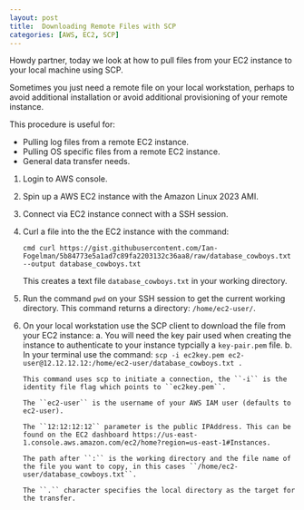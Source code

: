 ```yaml
---
layout: post
title:  Downloading Remote Files with SCP
categories: [AWS, EC2, SCP]
---
```

Howdy partner, today we look at how to pull files from your EC2 instance to your local machine using SCP.

Sometimes you just need a remote file on your local workstation, perhaps to avoid additional installation or avoid additional provisioning of your remote instance.

This procedure is useful for:
- Pulling log files from a remote EC2 instance.
- Pulling OS specific files from a remote EC2 instance.
- General data transfer needs.

1. Login to AWS console.
2. Spin up a AWS EC2 instance with the Amazon Linux 2023 AMI.
3. Connect via EC2 instance connect with a SSH session.
4. Curl a file into the the EC2 instance with the command:

   ```cmd curl https://gist.githubusercontent.com/Ian-Fogelman/5b84773e5a1ad7c89fa2203132c36aa8/raw/database_cowboys.txt --output database_cowboys.txt```

   This creates a text file `database_cowboys.txt` in your working directory.
5. Run the command ``pwd`` on your SSH session to get the current working directory.
   This command returns a directory: ``/home/ec2-user/``.
6. On your local workstation use the SCP client to download the file from your EC2 instance:
    a. You will need the key pair used when creating the instance to authenticate to your instance typcially a ``key-pair.pem`` file.
    b. In your terminal use the command: ``scp -i ec2key.pem ec2-user@12.12.12.12:/home/ec2-user/database_cowboys.txt .``

       This command uses scp to initiate a connection, the ``-i`` is the identity file flag which points to ``ec2key.pem``.

       The ``ec2-user`` is the username of your AWS IAM user (defaults to ec2-user).

       The ``12:12:12:12`` parameter is the public IPAddress. This can be found on the EC2 dashboard https://us-east-1.console.aws.amazon.com/ec2/home?region=us-east-1#Instances.

       The path after ``:`` is the working directory and the file name of the file you want to copy, in this cases ``/home/ec2-user/database_cowboys.txt``.
       
       The ``.`` character specifies the local directory as the target for the transfer.

